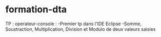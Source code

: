 # formation-dta

TP : operateur-console :
  -Premier tp dans l'IDE Eclipse
    -Somme, Soustraction, Multiplication, Division et Modulo de deux valeurs saisies
